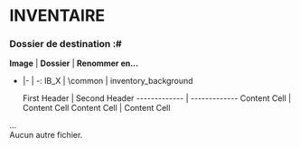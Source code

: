 # INVENTAIRE
### Dossier de destination :#

__Image__ | __Dossier__ | __Renommer en...__
- |- | -:
IB_X | \common | inventory_background
  
  First Header  | Second Header
------------- | -------------
Content Cell  | Content Cell
Content Cell  | Content Cell

...  
Aucun autre fichier.
